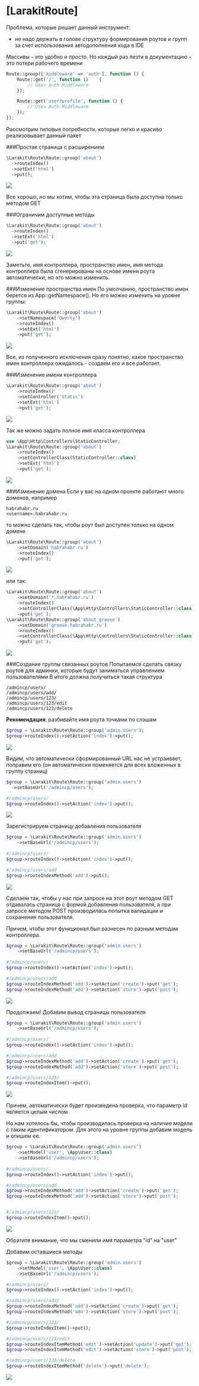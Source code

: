 # [LarakitRoute] 

Проблема, которые решает данный инструмент:
- не надо держать в голове структуру формирования роутов и групп за счет использования автодополнения кода в IDE

Массивы - это удобно и просто. Но каждый раз лезти в документацию - это  потери рабочего времени
~~~php
Route::group(['middleware' => 'auth'], function () {
    Route::get('/', function ()    {
        // Uses Auth Middleware
    });

    Route::get('user/profile', function () {
        // Uses Auth Middleware
    });
});
~~~

Рассмотрим типовые потребности, которые легко и красиво реализовывает данный пакет

###Простая страница с расширением
~~~php
\Larakit\Route\Route::group('about')
  ->routeIndex()
  ->setExt('html')
  ->put();
~~~
<img src="https://habrastorage.org/files/023/f58/34a/023f5834aef342e3b050b6c9f5de7a93.png" />

Все хорошо, но мы хотим, чтобы эта страница была доступна только методом GET

###Ограничим доступные методы
~~~php
\Larakit\Route\Route::group('about')
  ->routeIndex()
  ->setExt('html')
  ->put('get');
~~~
<img src="https://habrastorage.org/files/ffb/34b/595/ffb34b59519446a5a8b1d6c2c9bfa8bd.png" />

Заметьте, имя контроллера, пространство имен, имя метода контроллера была сгенерированы на основе имени роута автоматически, но это можно изменить.

###Изменение пространства имен
По умолчанию, пространство имен берется из App::getNamespace(). Но его можно изменить на уровне группы:
~~~php
\Larakit\Route\Route::group('about')
    ->setNamespace('Qwerty')
    ->routeIndex()
    ->setExt('html')
    ->put('get');
~~~
<img src="https://habrastorage.org/files/e41/cfe/018/e41cfe01836b420dadb805f9b12f7942.png" />

Все, из полученного исключения сразу понятно, какое пространство имен контроллера ожидалось - создаем его и все работает.

###Изменение имени контроллера
~~~php
\Larakit\Route\Route::group('about')
    ->routeIndex()
    ->setController('Static')
    ->setExt('html')
    ->put('get');
~~~
<img src="https://habrastorage.org/files/b6e/e16/23c/b6ee1623cf6c4acd91e62d4f4db6ca98.png" />

Так же можно задать полное имя класса контроллера
~~~php
use \App\Http\Controllers\StaticController;
\Larakit\Route\Route::group('about')
    ->routeIndex()
    ->setControllerClass(StaticController::class)
    ->setExt('html')
    ->put('get');
~~~
<img src="https://habrastorage.org/files/94d/27c/afb/94d27cafbbc14fd5a5f847d75c843ccf.png" />

###Изменение домена
Если у вас на одном проекте работают много доменов, например
~~~
habrahabr.ru
<username>.habrahabr.ru
~~~
то можно сделать так, чтобы роут был доступен только на одном домене
~~~php
\Larakit\Route\Route::group('about')
    ->setDomain('habrahabr.ru')
    ->routeIndex()
    ->put('get');
~~~
<img src="https://habrastorage.org/files/3d5/420/49c/3d542049c7be49568c21b0083a7793bb.png" />

или так:

~~~php
\Larakit\Route\Route::group('about')
    ->setDomain('*.habrahabr.ru')
    ->routeIndex()
    ->setControllerClass(\App\Http\Controllers\StaticController::class)
    ->put('get');
\Larakit\Route\Route::group('about_groove')
    ->setDomain('groove.habrahabr.ru')
    ->routeIndex()
    ->setControllerClass(\App\Http\Controllers\StaticController::class)
    ->put('get');
~~~
<img src="https://habrastorage.org/files/f66/de9/b93/f66de9b938024a6aa990327256c0d57b.png" />

###Создание группы связанных роутов
Попытаемся сделать связку роутов для админки, которые будут заниматься управлением пользователями
В итоге должна получиться такая структура
~~~
/admincp/users/
/admincp/users/add/
/admincp/users/123/
/admincp/users/123/edit
/admincp/users/123/delete
~~~


**Рекомендация**: разбивайте имя роута точками по слэшам

~~~php
$group = \Larakit\Route\Route::group('admin.users');
$group->routeIndex()->setAction('index')->put();
~~~
<img src="https://habrastorage.org/files/cfe/d3f/42e/cfed3f42e2734fcf9ca41c229f35eb23.png" />

Видим, что автоматически сформированный URL нас не устраивает, поправим его (он автоматически поменяется для всех вложенных в группу страниц)
~~~php
$group = \Larakit\Route\Route::group('admin.users')
  ->setBaseUrl('/admincp/users');

#/admincp/users/  
$group->routeIndex()->setAction('index')->put();
~~~

<img src="https://habrastorage.org/files/876/76a/cfc/87676acfcde744b488d13f2ca08fcbbb.png" />

Зарегистрируем страницу добавления пользователя
~~~php
$group = \Larakit\Route\Route::group('admin.users')
    ->setBaseUrl('/admincp/users');
    
#/admincp/users/    
$group->routeIndex()->setAction('index')->put();

#/admincp/users/add
$group->routeIndexMethod('add')->put();
~~~

<img src="https://habrastorage.org/files/129/1c4/a07/1291c4a07a3a42c9b628c98f9d18e627.png" />

Сделаем так, чтобы у нас при запросе на этот роут методом GET отдавалась страница с формой добавления пользователя, а при запросе методом POST производилась попытка валидации и сохранения пользователя.

Причем, чтобы этот функционал был разнесен по разным методам контроллера.

~~~php
$group = \Larakit\Route\Route::group('admin.users')
    ->setBaseUrl('/admincp/users');
    
#/admincp/users/    
$group->routeIndex()->setAction('index')->put();

#/admincp/users/add
$group->routeIndexMethod('add')->setAction('create')->put('get');
$group->routeIndexMethod('add')->setAction('store')->put('post');
~~~
<img src="https://habrastorage.org/files/34c/e42/3e5/34ce423e521f44b297b31025a43bf2ba.png" />

Продолжаем! Добавим вывод страницы пользователя

~~~php
$group = \Larakit\Route\Route::group('admin.users')
    ->setBaseUrl('/admincp/users');
    
#/admincp/users/    
$group->routeIndex()->setAction('index')->put();

#/admincp/users/add
$group->routeIndexMethod('add')->setAction('create')->put('get');
$group->routeIndexMethod('add')->setAction('store')->put('post');

#/admincp/users/123/
$group->routeIndexItem()->put();
~~~
<img src="https://habrastorage.org/files/514/292/c60/514292c60e4c42d3ad8531c910f7c0c6.png" />

Причем, автоматически будет произведена проверка, что параметр id является целым числом

Но нам хотелось бы, чтобы производилась проверка на наличие модели с таким идентификатором. Для этого на уровне группы добавим модель и опишем ее.

~~~php
$group = \Larakit\Route\Route::group('admin.users')
    ->setModel('user', \App\User::class)
    ->setBaseUrl('/admincp/users');
    
#/admincp/users/    
$group->routeIndex()->setAction('index')->put();

#/admincp/users/add
$group->routeIndexMethod('add')->setAction('create')->put('get');
$group->routeIndexMethod('add')->setAction('store')->put('post');


#/admincp/users/123/
$group->routeIndexItem()->put();
~~~
<img src="https://habrastorage.org/files/284/88a/c27/28488ac2764f465a880d174298ca5dff.png" />

Обратите внимание, что мы сменили имя параметра "id" на "user"

Добавим оставшиеся методы
~~~php
$group = \Larakit\Route\Route::group('admin.users')
    ->setModel('user', \App\User::class)
    ->setBaseUrl('/admincp/users');

#/admincp/users/
$group->routeIndex()->setAction('index')->put();

#/admincp/users/add/
$group->routeIndexMethod('add')->setAction('create')->put('get');
$group->routeIndexMethod('add')->setAction('store')->put('post');

#/admincp/users/123/
$group->routeIndexItem()->put();

#/admincp/users/123/edit
$group->routeIndexItemMethod('edit')->setAction('update')->put('get');
$group->routeIndexItemMethod('edit')->setAction('store')->put('post');

#/admincp/users/123/delete
$group->routeIndexItemMethod('delete')->put('delete');

~~~
<img src="https://habrastorage.org/files/5b3/010/07a/5b301007a4ce4b29b89e08e9d55a962a.png" />
